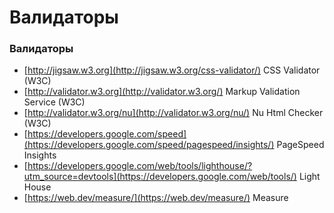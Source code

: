 #  Валидаторы

### Валидаторы
- [http://jigsaw.w3.org](http://jigsaw.w3.org/css-validator/) CSS Validator (W3C)
- [http://validator.w3.org](http://validator.w3.org/) Markup Validation Service (W3C)
- [http://validator.w3.org/nu](http://validator.w3.org/nu/) Nu Html Checker (W3C)
- [https://developers.google.com/speed](https://developers.google.com/speed/pagespeed/insights/) PageSpeed Insights
- [https://developers.google.com/web/tools/lighthouse/?utm_source=devtools](https://developers.google.com/web/tools/) Light House
- [https://web.dev/measure/](https://web.dev/measure/) Measure
